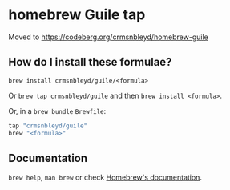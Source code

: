 # homebrew Guile tap

Moved to <https://codeberg.org/crmsnbleyd/homebrew-guile>
## How do I install these formulae?

`brew install crmsnbleyd/guile/<formula>`

Or `brew tap crmsnbleyd/guile` and then `brew install <formula>`.

Or, in a `brew bundle` `Brewfile`:

```ruby
tap "crmsnbleyd/guile"
brew "<formula>"
```

## Documentation

`brew help`, `man brew` or check [Homebrew's documentation](https://docs.brew.sh).
